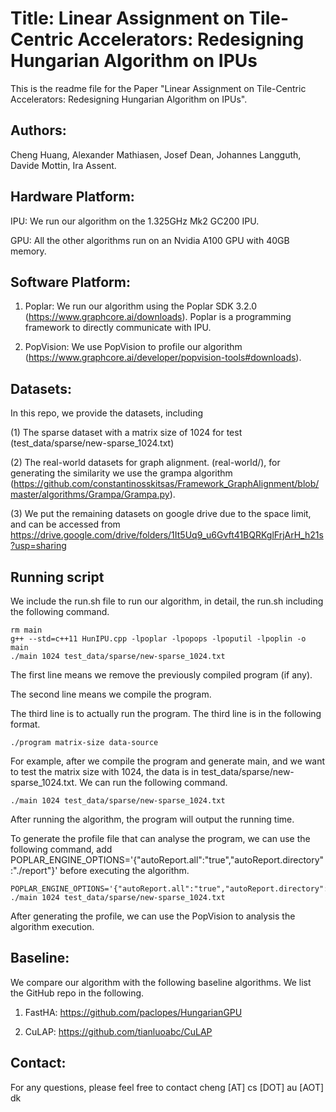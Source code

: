 # Title: Linear Assignment on Tile-Centric Accelerators: Redesigning Hungarian Algorithm on IPUs

This is the readme file for the Paper "Linear Assignment on Tile-Centric Accelerators: Redesigning Hungarian Algorithm on IPUs".

## Authors:

Cheng Huang, Alexander Mathiasen, Josef Dean, Johannes Langguth, Davide Mottin, Ira Assent.

## Hardware Platform:

IPU: We run our algorithm on the 1.325GHz Mk2 GC200 IPU.

GPU: All the other algorithms run on an Nvidia A100 GPU with 40GB memory.

## Software Platform: 

1. Poplar: We run our algorithm using the Poplar SDK 3.2.0 (https://www.graphcore.ai/downloads). Poplar is a programming framework to directly communicate with IPU.

2. PopVision: We use PopVision to profile our algorithm (https://www.graphcore.ai/developer/popvision-tools#downloads).

## Datasets:

In this repo, we provide the datasets, including 

(1) The sparse dataset with a matrix size of 1024 for test (test_data/sparse/new-sparse_1024.txt) 

(2) The real-world datasets for graph alignment. (real-world/), for generating the similarity we use the grampa algorithm (https://github.com/constantinosskitsas/Framework_GraphAlignment/blob/master/algorithms/Grampa/Grampa.py).

(3) We put the remaining datasets on google drive due to the space limit, and can be accessed from https://drive.google.com/drive/folders/1It5Uq9_u6Gvft41BQRKglFrjArH_h21s?usp=sharing

## Running script

We include the run.sh file to run our algorithm, in detail, the run.sh including the following command.

```
rm main 
g++ --std=c++11 HunIPU.cpp -lpoplar -lpopops -lpoputil -lpoplin -o main
./main 1024 test_data/sparse/new-sparse_1024.txt
```

The first line means we remove the previously compiled program (if any).

The second line means we compile the program.

The third line is to actually run the program. The third line is in the following format.

```
./program matrix-size data-source
```

For example, after we compile the program and generate main, and we want to test the matrix size with 1024, the data is in test_data/sparse/new-sparse_1024.txt. We can run the following command.

```
./main 1024 test_data/sparse/new-sparse_1024.txt
```

After running the algorithm, the program will output the running time.

To generate the profile file that can analyse the program, we can use the following command, add POPLAR_ENGINE_OPTIONS='{"autoReport.all":"true","autoReport.directory":"./report"}' before executing the algorithm.

```
POPLAR_ENGINE_OPTIONS='{"autoReport.all":"true","autoReport.directory":"./report"}' ./main 1024 test_data/sparse/new-sparse_1024.txt
```

After generating the profile, we can use the PopVision to analysis the algorithm execution. 

## Baseline: 

We compare our algorithm with the following baseline algorithms. We list the GitHub repo in the following.

1. FastHA: https://github.com/paclopes/HungarianGPU

2. CuLAP: https://github.com/tianluoabc/CuLAP

## Contact:

For any questions, please feel free to contact cheng [AT] cs [DOT] au [AOT] dk
